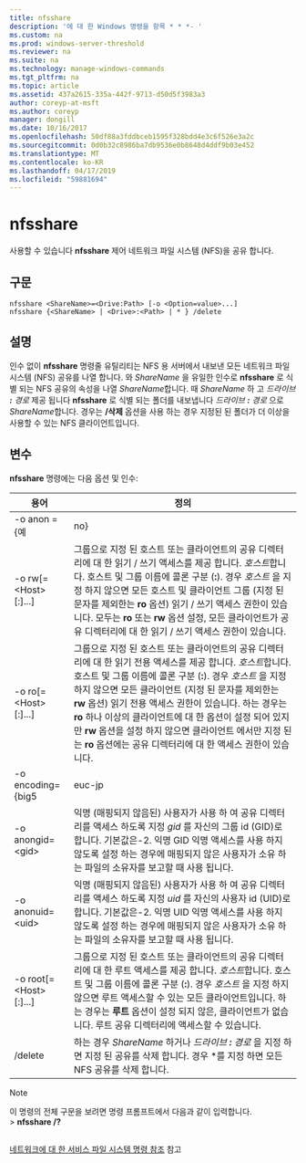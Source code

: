 ```yaml
---
title: nfsshare
description: '에 대 한 Windows 명령을 항목 * * *- '
ms.custom: na
ms.prod: windows-server-threshold
ms.reviewer: na
ms.suite: na
ms.technology: manage-windows-commands
ms.tgt_pltfrm: na
ms.topic: article
ms.assetid: 437a2615-335a-442f-9713-d50d5f3983a3
author: coreyp-at-msft
ms.author: coreyp
manager: dongill
ms.date: 10/16/2017
ms.openlocfilehash: 50df88a3fddbceb1595f328bdd4e3c6f526e3a2c
ms.sourcegitcommit: 0d0b32c8986ba7db9536e0b8648d4ddf9b03e452
ms.translationtype: MT
ms.contentlocale: ko-KR
ms.lasthandoff: 04/17/2019
ms.locfileid: "59881694"
---
```

# <a name="nfsshare"></a>nfsshare



사용할 수 있습니다 **nfsshare** 제어 네트워크 파일 시스템 (NFS)을 공유 합니다.

## <a name="syntax"></a>구문

```
nfsshare <ShareName>=<Drive:Path> [-o <Option=value>...]
nfsshare {<ShareName> | <Drive>:<Path> | * } /delete
```

## <a name="description"></a>설명

인수 없이 **nfsshare** 명령줄 유틸리티는 NFS 용 서버에서 내보낸 모든 네트워크 파일 시스템 (NFS) 공유를 나열 합니다. 와 *ShareName* 을 유일한 인수로 **nfsshare** 로 식별 되는 NFS 공유의 속성을 나열 *ShareName*합니다. 때 *ShareName* 하 고 *드라이브 ***:*** 경로* 제공 됩니다 **nfsshare** 로 식별 되는 폴더를 내보냅니다 *드라이브 ***:*** 경로* 으로 *ShareName*합니다. 경우는 **/삭제** 옵션을 사용 하는 경우 지정된 된 폴더가 더 이상을 사용할 수 있는 NFS 클라이언트입니다.

## <a name="options"></a>변수

**nfsshare** 명령에는 다음 옵션 및 인수:

|용어|정의|
|----|----------|
|-o anon = {예 | no}|익명 (매핑되지 않음된) 사용자가 공유 디렉터리에 액세스할 수 있는지 여부를 지정 합니다. 기본값은 **없는**합니다.|
|-o rw[=\<Host>[:<Host>]...]|그룹으로 지정 된 호스트 또는 클라이언트의 공유 디렉터리에 대 한 읽기 / 쓰기 액세스를 제공 합니다. *호스트*합니다. 호스트 및 그룹 이름에 콜론 구분 (**:**). 경우 *호스트* 을 지정 하지 않으면 모든 호스트 및 클라이언트 그룹 (지정 된 문자를 제외한는 **ro** 옵션) 읽기 / 쓰기 액세스 권한이 있습니다. 모두는 **ro** 또는 **rw** 옵션 설정, 모든 클라이언트가 공유 디렉터리에 대 한 읽기 / 쓰기 액세스 권한이 있습니다.|
|-o ro[=\<Host>[:<Host>]...]|그룹으로 지정 된 호스트 또는 클라이언트의 공유 디렉터리에 대 한 읽기 전용 액세스를 제공 합니다. *호스트*합니다. 호스트 및 그룹 이름에 콜론 구분 (**:**). 경우 *호스트* 을 지정 하지 않으면 모든 클라이언트 (지정 된 문자를 제외한는 **rw** 옵션) 읽기 전용 액세스 권한이 있습니다. 하는 경우는 **ro** 하나 이상의 클라이언트에 대 한 옵션이 설정 되어 있지만 **rw** 옵션을 설정 하지 않으면 클라이언트 에서만 지정 된는 **ro** 옵션에는 공유 디렉터리에 대 한 액세스 권한이 있습니다.|
|-o encoding={big5|euc-jp|euc kr|tw euc|gb2312-80|ksc5601|shift-jis}|기본 인코딩을 파일 및 디렉터리 이름에 사용 되는 지정 하 고 지정을 사용 하는 경우 다음 중 하나를 설정 해야 합니다.</br>-   **big5** (중국어)</br>-   **euc jp** (일본어)</br>-   **euc kr** (한국어)</br>-   **tw euc** (중국어)</br>-   **gb2312 80** (중국어 간체)</br>-   **ksc5601** (한국어)</br>-   **shift jis** (일본어)</br>이 옵션은 하는 경우 기본 인코딩 체계는 ANSI 설정 되지 않은 또는 인코딩 체계 로캘에 대 한 기본 영어가 아닌 로캘의 경우 구성 된 시스템에서. 다음은 지정된 된 로캘에 대 한 기본 인코딩 체계입니다.</br>일본어: SHIFT JIS</br>-한국어: KS_C_5601-1987</br>-중국어 간체: GB2312-80</br>중국어 (번체): BIG5|
|-o anongid=\<gid>|익명 (매핑되지 않음된) 사용자가 사용 하 여 공유 디렉터리를 액세스 하도록 지정 *gid* 를 자신의 그룹 id (GID)로 합니다. 기본값은-2. 익명 GID 익명 액세스를 사용 하지 않도록 설정 하는 경우에 매핑되지 않은 사용자가 소유 하는 파일의 소유자를 보고할 때 사용 됩니다.|
|-o  anonuid=\<uid>|익명 (매핑되지 않음된) 사용자가 사용 하 여 공유 디렉터리를 액세스 하도록 지정 *uid* 를 자신의 사용자 id (UID)로 합니다. 기본값은-2. 익명 UID 익명 액세스를 사용 하지 않도록 설정 하는 경우에 매핑되지 않은 사용자가 소유 하는 파일의 소유자를 보고할 때 사용 됩니다.|
|-o root[=\<Host>[:<Host>]...]|그룹으로 지정 된 호스트 또는 클라이언트의 공유 디렉터리에 대 한 루트 액세스를 제공 합니다. *호스트*합니다. 호스트 및 그룹 이름에 콜론 구분 (**:**). 경우 *호스트* 을 지정 하지 않으면 루트 액세스할 수 있는 모든 클라이언트입니다. 하는 경우는 **루트** 옵션이 설정 되지 않은, 클라이언트가 없습니다. 루트 공유 디렉터리에 액세스할 수 있습니다.|
|/delete|하는 경우 *ShareName* 하거나 *드라이브 ***:*** 경로* 을 지정 하면 지정 된 공유를 삭제 합니다. 경우 *를 지정 하면 모든 NFS 공유를 삭제 합니다.|

> [!NOTE]
> 이 명령의 전체 구문을 보려면 명령 프롬프트에서 다음과 같이 입력합니다.</br>> **nfsshare /?**

##

[네트워크에 대 한 서비스 파일 시스템 명령 참조](services-for-network-file-system-command-reference.md) 참고